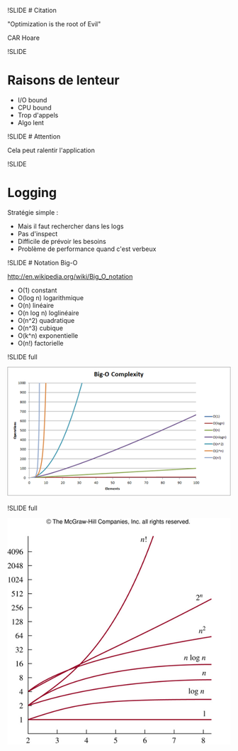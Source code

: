 !SLIDE
# Citation

"Optimization is the root of Evil"

CAR Hoare

!SLIDE
# Raisons de lenteur

- I/O bound 
- CPU bound
- Trop d'appels
- Algo lent

!SLIDE
# Attention

Cela peut ralentir l'application

!SLIDE
# Logging

Stratégie simple :

- Mais il faut rechercher dans les logs
- Pas d'inspect
- Difficile de prévoir les besoins
- Problème de performance quand c'est verbeux

!SLIDE
# Notation Big-O 

http://en.wikipedia.org/wiki/Big_O_notation

* O(1) constant
* O(log n) logarithmique
* O(n) linéaire
* O(n log n) loglinéaire
* O(n^2) quadratique
* O(n^3) cubique
* O(k^n) exponentielle
* O(n!) factorielle

!SLIDE full

![](bigo.png)

!SLIDE full

![](bigo2.jpg)
